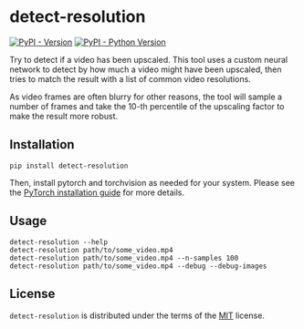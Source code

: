 # detect-resolution

[![PyPI - Version](https://img.shields.io/pypi/v/detect-resolution.svg)](https://pypi.org/project/detect-resolution)
[![PyPI - Python Version](https://img.shields.io/pypi/pyversions/detect-resolution.svg)](https://pypi.org/project/detect-resolution)

Try to detect if a video has been upscaled.
This tool uses a custom neural network to detect by how much a video might have been upscaled,
then tries to match the result with a list of common video resolutions.

As video frames are often blurry for other reasons, the tool will sample a number of frames and take the
10-th percentile of the upscaling factor to make the result more robust.

## Installation

```console
pip install detect-resolution
```
Then, install pytorch and torchvision as needed for your system.
Please see the [PyTorch installation guide](https://pytorch.org/get-started/locally/) for more details.

## Usage

```console
detect-resolution --help
detect-resolution path/to/some_video.mp4
detect-resolution path/to/some_video.mp4 --n-samples 100
detect-resolution path/to/some_video.mp4 --debug --debug-images
```

## License

`detect-resolution` is distributed under the terms of the [MIT](https://spdx.org/licenses/MIT.html) license.
